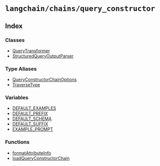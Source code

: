 `langchain/chains/query_constructor`
====================================

Index[​](#index "Direct link to Index")
---------------------------------------

### Classes[​](#classes "Direct link to Classes")

*   [QueryTransformer](/docs/api/chains_query_constructor/classes/QueryTransformer)
*   [StructuredQueryOutputParser](/docs/api/chains_query_constructor/classes/StructuredQueryOutputParser)

### Type Aliases[​](#type-aliases "Direct link to Type Aliases")

*   [QueryConstructorChainOptions](/docs/api/chains_query_constructor/types/QueryConstructorChainOptions)
*   [TraverseType](/docs/api/chains_query_constructor/types/TraverseType)

### Variables[​](#variables "Direct link to Variables")

*   [DEFAULT\_EXAMPLES](/docs/api/chains_query_constructor/variables/DEFAULT_EXAMPLES)
*   [DEFAULT\_PREFIX](/docs/api/chains_query_constructor/variables/DEFAULT_PREFIX)
*   [DEFAULT\_SCHEMA](/docs/api/chains_query_constructor/variables/DEFAULT_SCHEMA)
*   [DEFAULT\_SUFFIX](/docs/api/chains_query_constructor/variables/DEFAULT_SUFFIX)
*   [EXAMPLE\_PROMPT](/docs/api/chains_query_constructor/variables/EXAMPLE_PROMPT)

### Functions[​](#functions "Direct link to Functions")

*   [formatAttributeInfo](/docs/api/chains_query_constructor/functions/formatAttributeInfo)
*   [loadQueryConstructorChain](/docs/api/chains_query_constructor/functions/loadQueryConstructorChain)